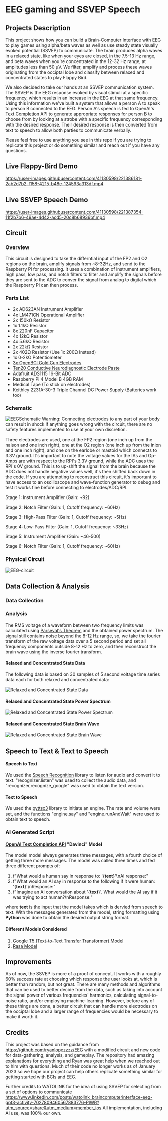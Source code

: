 # EEG gaming and SSVEP Speech

## Projects Description
This project shows how you can build a Brain-Computer Interface with EEG to play games using alpha/beta waves as well as use steady state visually evoked potential (SSVEP) to communicate. The brain produces alpha waves in a relaxed state, like when your eyes are closed, in the 7.5-13 Hz range, and beta waves when you're concentrated in the 12-32 Hz range, at amplitudes less than 50 μV. We filter, amplify and process these waves originating from the occiptal lobe and classify between relaxed and concentrated states to play Flappy Bird. 

We also decided to take our hands at an SSVEP communication system. The SSVEP is the EEG response evoked by visual stimuli at a specific frequency, which results in an increase in the EEG at that same frequency. Using this information we've built a system that allows a person A to speak to person B connected to the EEG. Person A's speech is fed to OpenAI's [Text Completion](https://platform.openai.com/docs/guides/completion) API to generate appropriate responses for person B to choose from by looking at a strobe with a specific frequency corresponding with the desired response. Their desired response is then converted from text to speech to allow both parties to communicate verbally.

Please feel free to use anything you see in this repo if you are trying to replicate this project or do something similar and reach out if you have any questions.

## Live Flappy-Bird Demo
https://user-images.githubusercontent.com/41130598/221386181-2ab2d7b2-f158-4215-b48e-124593a313df.mp4

## Live SSVEP Speech Demo
https://user-images.githubusercontent.com/41130598/221387354-11f2b7b6-49ae-4d42-acd5-20c8b68936bf.mp4

## Circuit

### Overview
  This circuit is designed to take the differntial input of the FP2 and O2 regions on the brain, amplify signals from ~8-32Hz, and send to the Raspberry Pi for processing. It uses a combination of instrument amplifiers, high pass, low pass, and notch filters to filter and amplify the signals before they are sent to the ADC to conver the signal from analog to digital which the Raspberry Pi can then process.

### Parts List
 * 2x AD623AN Instrument Amplifier
 * 4x LM471CN Operational Amplifier
 * 2x 150kΩ Resistor
 * 1x 1.1kΩ Resistor
 * 8x 220nF Capacitor
 * 4x 12kΩ Resistor
 * 4x 5.6kΩ Resistor
 * 2x 22kΩ Resistor
 * 2x 402Ω Resistor (Use 1x 200Ω Instead)
 * 1x 0-2kΩ Potentiometer
 * [3x OpenBCI Gold Cup Electrodes](https://shop.openbci.com/products/openbci-gold-cup-electrodes?_pos=1&_sid=645e136ca&_ss=r)
 * [Ten20 Conductive Neurodiagnostic Electrode Paste](https://shop.openbci.com/products/ten20-conductive-paste-8oz-jar)
 * Adafruit ADS1115 16-Bit ADC
 * Raspberry Pi 4 Model B 4GB RAM
 * Medical Tape (To stick on electrodes)
 * Keithley 2231A-30-3 Triple Channel DC Power Supply (Batteries work too)

### Schematic
![EEGSchematic](https://user-images.githubusercontent.com/41130598/221042409-423589c1-2b3c-4a02-94aa-657f63461b93.png)
Warning: Connecting electrodes to any part of your body can result in shock if anything goes wrong with the circuit, there are no safety features implemented to use at your own discretion.

  Three electrodes are used, one at the FP2 region (one inch up from the naison and one inch right), one at the O2 region (one inch up from the inion and one inch right), and one on the earlobe or mastoid which connects to 3.3V ground. It's important to note the voltage values for the IAs and Op-Amps are with respect to the RPI's 3.3V ground, while the ADC uses the RPI's 0V ground. This is to up-shift the signal from the brain because the ADC does not handle negative values well, it's then shifted back down in the code. If you are attempting to reconstruct this circuit, it's important to have access to an oscilloscope and wave-function generator to debug and test it works fine before connecting to electrodes/ADC/RPI.

  Stage 1: Instrument Amplifier (Gain: ~92)

  Stage 2: Notch Filter (Gain: 1, Cutoff frequency: ~60Hz)

  Stage 3: High-Pass Filter (Gain: 1, Cutoff frequency: ~5Hz)

  Stage 4: Low-Pass Filter (Gain: 1, Cutoff frequency: ~33Hz)

  Stage 5: Instrument Amplifier (Gain: ~46-500)

  Stage 6: Notch Filter (Gain: 1, Cutoff frequency: ~60Hz)


### Physical Circuit
![EEG-circuit](https://user-images.githubusercontent.com/41130598/219847191-df59c969-152d-49f6-9052-b21f6ea1c098.png)

## Data Collection & Analysis

### Data Collection

### Analysis

The RMS voltage of a waveform between two frequency limits was calculated using [Parseval's Theorem](https://blog.prosig.com/2015/01/06/rms-of-time-history-and-fft-spectrum/#:~:text=Parseval's%20theorem%20states%20that%20the,to%20the%20Sample%20Rate%2C%20SR.) and the obtained power spectrum. The signal still contains noise beyond the 8-12 Hz range, so, we take the fourier transform of the raw voltage data over a 5 second period and set all frequency components outside 8-12 Hz to zero, and then reconstruct the brain wave using the inverse fourier transform.

#### Relaxed and Concentrated State Data

The following data is based on 30 samples of 5 second voltage time series data each for both relaxed and concentrated data:

![Relaxed and Concentrated State Data](https://user-images.githubusercontent.com/74623611/221341181-d602a7bc-076a-491f-b9f8-d3246c04d0b0.png)
#### Relaxed and Concentrated State Power Spectrum
![Relaxed and Concentrated State Power Spectrum](https://user-images.githubusercontent.com/74623611/221341190-48766f1c-71db-4ed2-b3c6-0c397a96dadd.png)
#### Relaxed and Concentrated State Brain Wave
![Relaxed and Concentrated State Brain Wave](https://user-images.githubusercontent.com/74623611/221341202-5c23d0e9-0eb2-4240-a81d-a5e5512eb718.png)

## Speech to Text & Text to Speech

#### Speech to Text
 We used the [Speech Recognition](https://pypi.org/project/SpeechRecognition/) library to listen for audio and convert it to text. "recognizer.listen" was used to collect the audio data, and "recognizer,recognize_google" was used to obtain the text version. 
 
#### Text to Speech
 We used the [pyttsx3](https://pypi.org/project/pyttsx3/) library to initiate an engine. The rate and volume were set, and the functions "engine.say" and "engine.runAndWait" were used to obtain text to speech. 

### AI Generated Script
#### [OpenAI Text Completion API](https://platform.openai.com/docs/guides/completion) "Davinci" Model

The model model always generates three messages, with a fourth choice of getting three more messages. The model was called three times and fed three different prompts of:
  1. f"What would a human say in response to: '{**text**}'\nAI response:"
  2. f"What would an AI say in response to the following if it were human: '{**text**}'\nResponse:"
  3. f"Imagine an AI conversation about '{**text**}'. What would the AI say if it was trying to act human?\nResponse:"

where **text** is the input that the model takes which is dervied from speech to text. With the messages generated from the model, string formatting using **Python** was done to obtain the desired output string format.

#### Different Models Considered
  1. [Google T5 (Text-to-Text Transfer Transformer) Model](https://paperswithcode.com/method/t5#:~:text=T5%2C%20or%20Text%2Dto%2D,to%20generate%20some%20target%20text.) 
  2. [Rasa Model](https://github.com/RasaHQ/rasa) 
  
## Improvements

As of now, the SSVEP is more of a proof of concept. It works with a roughly 60% success rate at choosing which response the user looks at, which is better than random, but not great. There are many methods and algorithms that can be used to better decide from the data, such as taking into account the signal power of various frequencies' harmonics, calculating signal-to-noise ratio, and/or employing machine-learning. However, before any of these things are done, a better circuit that can handle more electrodes on the occiptal lobe and a larger range of frequencies would be necessary to make it worth it.

## Credits

This project was based on the guidance from https://github.com/ryanlopezzzz/EEG with a modified circuit and new code for data-gathering, analysis, and gameplay. The repository had amazing explanations for everything and Ryan was great help when we reached out to him with questions. Much of their code no longer works as of January 2023 so we hope our project can help others replicate something similar for getting started with BCIs and EEG.

Further credits to WATOLINK for the idea of using SSVEP for selecting from a set of options to communicate https://www.linkedin.com/posts/watolink_braincomputerinterface-eeg-gpt3-activity-7027809460567883776-PlWR?utm_source=share&utm_medium=member_ios
All implementation, including AI use, was 100% our own.
